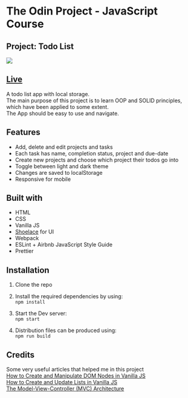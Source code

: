 # The Odin Project - JavaScript Course

## Project: Todo List

![](./docs/demo.gif)

## [Live](https://alexign473.github.io/todo-list/)

A todo list app with local storage.  
The main purpose of this project is to learn OOP and SOLID principles, which have been applied to some extent.  
The App should be easy to use and navigate.

## Features

- Add, delete and edit projects and tasks
- Each task has name, completion status, project and due-date
- Create new projects and choose which project their todos go into
- Toggle between light and dark theme
- Changes are saved to localStorage
- Responsive for mobile

## Built with

- HTML
- CSS
- Vanilla JS
- [Shoelace](https://shoelace.style/) for UI
- Webpack
- ESLint + Airbnb JavaScript Style Guide
- Prettier

## Installation

1. Clone the repo

2. Install the required dependencies by using:  
   `npm install`

3. Start the Dev server:  
   `npm start`

4. Distribution files can be produced using:  
   `npm run build`

## Credits

Some very useful articles that helped me in this project <br>
[How to Create and Manipulate DOM Nodes in Vanilla JS](https://javascript.plainenglish.io/working-with-the-dom-in-vanilla-js-apps-part-1-bf8ccc0faaed)  
[How to Create and Update Lists in Vanilla JS](https://javascript.plainenglish.io/working-with-the-dom-in-vanilla-js-apps-part-2-ebd9a8064f6c)  
[The Model-View-Controller (MVC) Architecture](https://drstearns.github.io/tutorials/mvc/)
